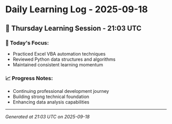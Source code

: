 # Daily Learning Log - 2025-09-18

## 📅 Thursday Learning Session - 21:03 UTC

### 🎯 Today's Focus:
- Practiced Excel VBA automation techniques
- Reviewed Python data structures and algorithms
- Maintained consistent learning momentum

### 📈 Progress Notes:
- Continuing professional development journey
- Building strong technical foundation
- Enhancing data analysis capabilities

---
*Generated at 21:03 UTC on 2025-09-18*

